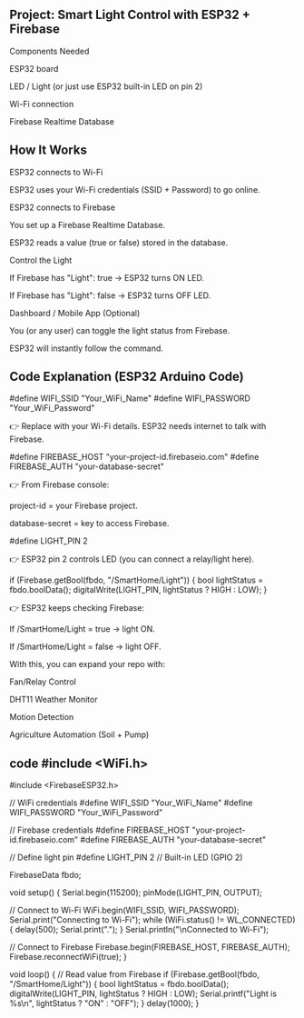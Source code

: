 ## Project: Smart Light Control with ESP32 + Firebase 
 Components Needed

ESP32 board

LED / Light (or just use ESP32 built-in LED on pin 2)

Wi-Fi connection

Firebase Realtime Database



 ## How It Works

ESP32 connects to Wi-Fi

ESP32 uses your Wi-Fi credentials (SSID + Password) to go online.

ESP32 connects to Firebase

You set up a Firebase Realtime Database.

ESP32 reads a value (true or false) stored in the database.

Control the Light

If Firebase has "Light": true → ESP32 turns ON LED.

If Firebase has "Light": false → ESP32 turns OFF LED.

Dashboard / Mobile App (Optional)

You (or any user) can toggle the light status from Firebase.

ESP32 will instantly follow the command.



## Code Explanation (ESP32 Arduino Code)

#define WIFI_SSID "Your_WiFi_Name"
#define WIFI_PASSWORD "Your_WiFi_Password"


👉 Replace with your Wi-Fi details. ESP32 needs internet to talk with Firebase.

#define FIREBASE_HOST "your-project-id.firebaseio.com"
#define FIREBASE_AUTH "your-database-secret"


👉 From Firebase console:

project-id = your Firebase project.

database-secret = key to access Firebase.

#define LIGHT_PIN 2


👉 ESP32 pin 2 controls LED (you can connect a relay/light here).


if (Firebase.getBool(fbdo, "/SmartHome/Light")) {
    bool lightStatus = fbdo.boolData();
    digitalWrite(LIGHT_PIN, lightStatus ? HIGH : LOW);
}



👉 ESP32 keeps checking Firebase:

If /SmartHome/Light = true → light ON.

If /SmartHome/Light = false → light OFF.



With this, you can expand your repo with:

Fan/Relay Control

DHT11 Weather Monitor

Motion Detection

Agriculture Automation (Soil + Pump)


## code #include <WiFi.h>
#include <FirebaseESP32.h>

// WiFi credentials
#define WIFI_SSID "Your_WiFi_Name"
#define WIFI_PASSWORD "Your_WiFi_Password"

// Firebase credentials
#define FIREBASE_HOST "your-project-id.firebaseio.com"
#define FIREBASE_AUTH "your-database-secret"

// Define light pin
#define LIGHT_PIN 2  // Built-in LED (GPIO 2)

FirebaseData fbdo;

void setup() {
  Serial.begin(115200);
  pinMode(LIGHT_PIN, OUTPUT);

  // Connect to Wi-Fi
  WiFi.begin(WIFI_SSID, WIFI_PASSWORD);
  Serial.print("Connecting to Wi-Fi");
  while (WiFi.status() != WL_CONNECTED) {
    delay(500);
    Serial.print(".");
  }
  Serial.println("\nConnected to Wi-Fi");

  // Connect to Firebase
  Firebase.begin(FIREBASE_HOST, FIREBASE_AUTH);
  Firebase.reconnectWiFi(true);
}

void loop() {
  // Read value from Firebase
  if (Firebase.getBool(fbdo, "/SmartHome/Light")) {
    bool lightStatus = fbdo.boolData();
    digitalWrite(LIGHT_PIN, lightStatus ? HIGH : LOW);
    Serial.printf("Light is %s\n", lightStatus ? "ON" : "OFF");
  }
  delay(1000);
}

